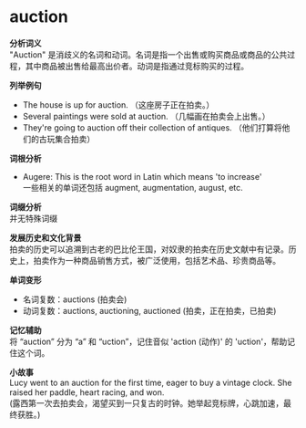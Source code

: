# auction

**分析词义**  
"Auction" 是消歧义的名词和动词。名词是指一个出售或购买商品或商品的公共过程，其中商品被出售给最高出价者。动词是指通过竞标购买的过程。

  

**列举例句**

  

*   The house is up for auction. （这座房子正在拍卖。）
*   Several paintings were sold at auction. （几幅画在拍卖会上出售。）
*   They're going to auction off their collection of antiques. （他们打算将他们的古玩集合拍卖）

  

**词根分析**

  

*   Augere: This is the root word in Latin which means 'to increase'  
    一些相关的单词还包括 augment, augmentation, august, etc.

  

**词缀分析**  
并无特殊词缀

  

**发展历史和文化背景**  
拍卖的历史可以追溯到古老的巴比伦王国，对奴隶的拍卖在历史文献中有记录。历史上，拍卖作为一种商品销售方式，被广泛使用，包括艺术品、珍贵商品等。

  

**单词变形**

  

*   名词复数：auctions (拍卖会)
*   动词复数：auctions, auctioning, auctioned (拍卖，正在拍卖，已拍卖)

  

**记忆辅助**  
将 “auction” 分为 “a” 和 “uction”，记住音似 'action (动作)' 的 'uction'，帮助记住这个词。

  

**小故事**  
Lucy went to an auction for the first time, eager to buy a vintage clock. She raised her paddle, heart racing, and won.  
(露西第一次去拍卖会，渴望买到一只复古的时钟。她举起竞标牌，心跳加速，最终获胜。)
